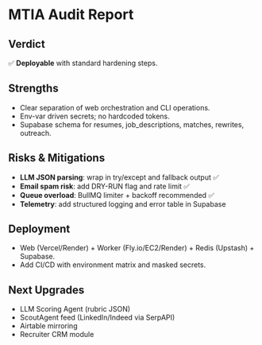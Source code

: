 # MTIA Audit Report

## Verdict
✅ **Deployable** with standard hardening steps.

## Strengths
- Clear separation of web orchestration and CLI operations.
- Env-var driven secrets; no hardcoded tokens.
- Supabase schema for resumes, job_descriptions, matches, rewrites, outreach.

## Risks & Mitigations
- **LLM JSON parsing**: wrap in try/except and fallback output ✅
- **Email spam risk**: add DRY-RUN flag and rate limit ✅
- **Queue overload**: BullMQ limiter + backoff recommended ✅
- **Telemetry**: add structured logging and error table in Supabase

## Deployment
- Web (Vercel/Render) + Worker (Fly.io/EC2/Render) + Redis (Upstash) + Supabase.
- Add CI/CD with environment matrix and masked secrets.

## Next Upgrades
- LLM Scoring Agent (rubric JSON)
- ScoutAgent feed (LinkedIn/Indeed via SerpAPI)
- Airtable mirroring
- Recruiter CRM module

